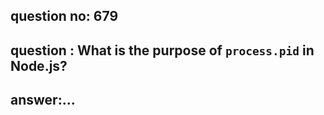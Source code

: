 
## question no: 679

## question : What is the purpose of `process.pid` in Node.js?

## answer:...
        